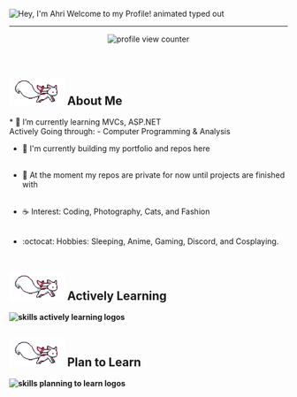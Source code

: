 <!--Description

Inspiration:
HyunCafe
-->
<img src="https://readme-typing-svg.demolab.com?font=Operator+Mono&size=37&duration=2800&pause=2000&color=FAFAFA&center=true&vCenter=true&width=940&height=50&lines=Hey%2C+I'm+Ahri+Welcome+to+my+Profile!" align="middle" alt="Hey, I'm Ahri Welcome to my Profile! animated typed out">
<hr/>
<p align="center">
    <img src="https://komarev.com/ghpvc/?username=Ahripyx&color=0079fa&style=flat-square&label=PROFILE+VIEWS" alt="profile view counter">
</p> <br>
<div>
    <h2><img src="assets/kyubey.gif" width="100"/> <strong>About Me</strong> </h2>
<div/>
* 🌳 I’m currently learning MVCs, ASP.NET<br> 
Actively Going through:
  - Computer Programming & Analysis <br>

* 🐾 I'm currently building my portfolio and repos here <br><br>

* 🌊 At the moment my repos are private for now until projects are finished with <br><br>

* ☕ Interest: Coding, Photography, Cats, and Fashion <br><br>

* :octocat: Hobbies: Sleeping, Anime, Gaming, Discord, and Cosplaying. <br><br>

<div>
    <h2><img src="assets/kyubey.gif" width="100"/> <strong>Actively Learning <strong/></h2>
    <img src="https://skillicons.dev/icons?i=git,linux,html,css,js,python,mysql,c#" alt="skills actively learning logos"> <br> 
    <h2><img src="assets/kyubey.gif" width="100"/> <strong>Plan to Learn <strong/></h2>
    <img src="https://skillicons.dev/icons?i=lua,cpp" alt="skills planning to learn logos">
</div>
